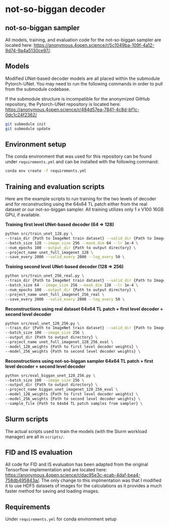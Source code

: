 # not-so-biggan decoder

## not-so-biggan sampler
All models, training, and evaluation code for the not-so-biggan sampler are located here: https://anonymous.4open.science/r/5c1049ba-109f-4a12-9d74-9a4a5130ce97/.

## Models
Modified UNet-based decoder models are all placed within the submodule Pytorch-UNet. You may need to run the following commands in order to pull from the submodule codebase.

If the submodule structure is incompatible for the anonymized GitHub repository, the Pytorch-UNet repository is located here: https://anonymous.4open.science/r/484d57ea-7841-4c8d-bf1c-0dc1c24f2362/


```bash
git submodule init
git submodule update
```

## Environment setup
The conda environment that was used for this repository can be found under `requirements.yml` and can be installed with the following command:

```bash
conda env create -f requirements.yml
```

## Training and evaluation scripts

Here are the example scripts to run training for the two levels of decoder and for reconstructing using the 64x64 TL patch either from the real dataset or our not-so-biggan sampler. All training utilizes only 1 x V100 16GB GPU, if available.

**Training first level UNet-based decoder (64 => 128)**
```bash
python src/train_unet_128.py \
--train_dir {Path to ImageNet train dataset} --valid_dir {Path to ImageNet valid dataset} \
--batch_size 128 --image_size 256 --mask_dim 64 --lr 1e-4 \
--num_epochs 100 --output_dir {Path to output directory} \
--project_name unet_full_imagenet_128 \
--save_every 2000 --valid_every 2000 --log_every 50 \
```

**Training second level UNet-based decoder (128 => 256)**
```bash
python src/train_unet_256_real.py \
--train_dir {Path to ImageNet train dataset} --valid_dir {Path to ImageNet valid dataset} \
--batch_size 64 --image_size 256 --mask_dim 128 --lr 1e-4 \
--num_epochs 100 --output_dir {Path to output directory} \
--project_name unet_full_imagenet_256_real \
--save_every 2000 --valid_every 2000 --log_every 50 \
```

**Reconstructions using real dataset 64x64 TL patch + first level decoder + second level decoder**
```bash
python src/eval_unet_128_256.py \
--train_dir {Path to ImageNet train dataset} --valid_dir {Path to ImageNet valid dataset} \
--batch_size 100 --image_size 256 \
--output_dir {Path to output directory} \
--project_name unet_full_imagenet_128_256_eval \
--model_128_weights {Path to first level decoder weights} \
--model_256_weights {Path to second level decoder weights} \
```

**Reconstructions using not-so-biggan sampler 64x64 TL patch + first level decoder + second level decoder**
```bash
python src/eval_biggan_unet_128_256.py \
--batch_size 100 --image_size 256 \
--output_dir {Path to output directory} \
--project_name biggan_unet_imagenet_128_256_eval \
--model_128_weights {Path to first level decoder weights} \
--model_256_weights {Path to second level decoder weights} \
--sample_file {Path to 64x64 TL patch samples from sampler} \
```

## Slurm scripts
The actual scripts used to train the models (with the Slurm workload manager) are all in `scripts/`. 

## FID and IS evaluation
All code for FID and IS evaluation has been adapted from the original Tensorflow implementation and are located here: https://anonymous.4open.science/r/dac95e3c-ecab-4daf-bea4-758db495843a/. The only change to this implmentation was that I modified it to use HDF5 datasets of images for the calculations as it provides a much faster method for saving and loading images.


## Requirements

Under `requirements.yml` for conda environment setup